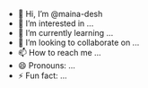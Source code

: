 - 👋 Hi, I’m @maina-desh
- 👀 I’m interested in ...
- 🌱 I’m currently learning ...
- 💞️ I’m looking to collaborate on ...
- 📫 How to reach me ...
- 😄 Pronouns: ...
- ⚡ Fun fact: ...

<!---
maina-desh/maina-desh is a ✨ special ✨ repository because its `README.md` (this file) appears on your GitHub profile.
You can click the Preview link to take a look at your changes.
--->
